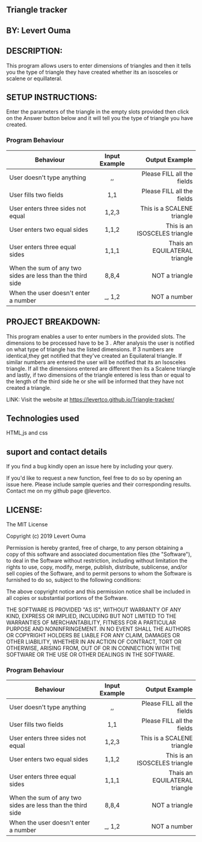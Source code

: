 ## Triangle tracker

## BY: **Levert Ouma**

## DESCRIPTION:
This program allows users to enter dimensions of triangles and then it tells you the type of triangle they have created whether its an isosceles or scalene or equillateral.


## SETUP INSTRUCTIONS:
Enter the parameters of the triangle in the empty slots provided then click on the Answer button below and it will tell you the type of  triangle you have created.

### Program Behaviour
| Behaviour                         |  Input Example |  Output  Example                 |
|----------                                          |:-------------: |------:                           |
| User doesn't type anything                   | ,,          | Please FILL all the fields  |
| User fills two fields                    | 1,1         | Please FILL all the fields |
| User enters three sides not equal             | 1,2,3          | This is a SCALENE triangle       |
| User enters two equal sides                     | 1,1,2          | This is an ISOSCELES triangle  |
| User enters three equal sides                         | 1,1,1          | Thais an EQUILATERAL triangle    |
| When the sum of any two sides are less than the third side         | 8,8,4          | NOT a triangle |
| When the user doesn't enter a number| _, 1,2   | NOT a number|

## PROJECT BREAKDOWN:
This program enables a user to enter numbers in the provided slots. The dimensions to be processed have to be 3 . After analysis the user is notified on what type of triangle has the listed dimensions.
If 3  numbers are identical,they get notified that they've created an Equilateral triangle. If similar numbers are entered the user will be notified that its an Isosceles triangle. If all the dimensions entered are different then its a Scalene triangle and lastly, if two dimensions of the triangle entered is less than or equal to the length of the third side he or she will be informed that they have not created a triangle.


LINK:
Visit the website at https://levertco.github.io/Triangle-tracker/

## Technologies used
HTML,js and css
## suport and contact details
If you find a bug kindly open an issue here by including your query.

If you'd like to request a new function, feel free to do so by opening an issue here. Please include sample queries and their corresponding results.
Contact me on my github page @levertco.


## LICENSE:
The MIT License

Copyright (c) 2019 Levert Ouma

Permission is hereby granted, free of charge, to any person obtaining a copy of this software and associated documentation files (the "Software"), to deal in the Software without restriction, including without limitation the rights to use, copy, modify, merge, publish, distribute, sublicense, and/or sell copies of the Software, and to permit persons to whom the Software is furnished to do so, subject to the following conditions:

The above copyright notice and this permission notice shall be included in all copies or substantial portions of the Software.

THE SOFTWARE IS PROVIDED "AS IS", WITHOUT WARRANTY OF ANY KIND, EXPRESS OR IMPLIED, INCLUDING BUT NOT LIMITED TO THE WARRANTIES OF MERCHANTABILITY, FITNESS FOR A PARTICULAR PURPOSE AND NONINFRINGEMENT. IN NO EVENT SHALL THE AUTHORS OR COPYRIGHT HOLDERS BE LIABLE FOR ANY CLAIM, DAMAGES OR OTHER LIABILITY, WHETHER IN AN ACTION OF CONTRACT, TORT OR OTHERWISE, ARISING FROM, OUT OF OR IN CONNECTION WITH THE SOFTWARE OR THE USE OR OTHER DEALINGS IN THE SOFTWARE.

### Program Behaviour
| Behaviour                         |  Input Example |  Output  Example                 |
|----------                                          |:-------------: |------:                           |
| User doesn't type anything                   | ,,          | Please FILL all the fields  |
| User fills two fields                    | 1,1         | Please FILL all the fields |
| User enters three sides not equal             | 1,2,3          | This is a SCALENE triangle       |
| User enters two equal sides                     | 1,1,2          | This is an ISOSCELES triangle  |
| User enters three equal sides                         | 1,1,1          | Thais an EQUILATERAL triangle    |
| When the sum of any two sides are less than the third side         | 8,8,4          | NOT a triangle |
| When the user doesn't enter a number| _, 1,2   | NOT a number|
